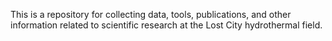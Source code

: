 This is a repository for collecting data, tools, publications, and other information related to scientific research at the Lost City hydrothermal field.

<!---
lost-city-hydrothermal/lost-city-hydrothermal is a ✨ special ✨ repository because its `README.md` (this file) appears on your GitHub profile.
You can click the Preview link to take a look at your changes.
--->
